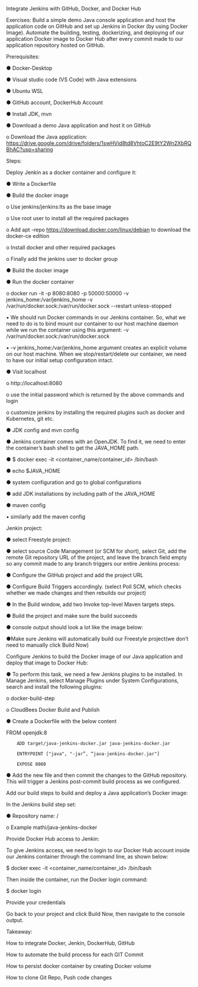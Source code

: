 Integrate Jenkins with GitHub, Docker, and Docker Hub

Exercises:
 	Build a simple demo Java console application and host the application code on GitHub and set up Jenkins in Docker (by using Docker Image).
	Automate the building, testing, dockerizing, and deploying of our application Docker image to Docker Hub after every commit made to our application repository hosted on GitHub.
  
  
Prerequisites:

  ●	Docker-Desktop 
  
  ●	Visual studio code (VS Code) with Java extensions
  
  ●	Ubuntu WSL
  
  ●	GitHub account, DockerHub Account
  
  ●	Install JDK, mvn
  
  ●	Download a demo Java application and host it on GitHub
  
  o	Download the Java application:  https://drive.google.com/drive/folders/1swHVid8td8VhtoC2E9tY2Wn2XbRQBhAC?usp=sharing


Steps:

Deploy Jenkin as a docker container and configure it:

●	Write a Dockerfile 

●	Build the docker image

o	Use jenkins/jenkins:lts  as the base image

o	Use root user to install all the required packages

o	Add apt -repo https://download.docker.com/linux/debian  to download the docker-ce edition

o	Install docker and other required packages

o	Finally add the jenkins user to docker group

●	Build the docker image

●	Run the docker container 

o	docker run -it -p 8080:8080 -p 50000:50000 -v jenkins_home:/var/jenkins_home -v /var/run/docker.sock:/var/run/docker.sock --restart unless-stopped   <docker image> 

▪	We should run Docker commands in our Jenkins container. So, what we need to do is to bind mount our container to our host machine daemon while we run the container using this argument: -v /var/run/docker.sock:/var/run/docker.sock

▪	-v jenkins_home:/var/jenkins_home argument creates an explicit volume on our host machine. When we stop/restart/delete our container, we need to have our initial setup configuration intact.

●	Visit localhost 

o	http://localhost:8080

o	use the initial password which is returned by the above commands and login

o	customize jenkins by installing the required plugins such as docker and Kubernetes, git etc.

●	JDK config and mvn config

●	Jenkins container comes with an OpenJDK. To find it, we need to enter the container’s bash shell to get the JAVA_HOME path.

●	$ docker exec -it <container_name/container_id>   /bin/bash

●	echo $JAVA_HOME

●	system configuration and go to global configurations

●	add JDK installations by including path of the JAVA_HOME

●	maven config

▪	similarly add the maven config


Jenkin project:

●	select Freestyle project:

●	select source Code Management (or SCM for short), select Git, add the remote Git repository URL of the project, and leave the branch field empty so any commit made to any branch triggers our entire Jenkins process:

●	Configure the GitHub project and add the project URL

●	Configure Build Triggers accordingly. (select Poll SCM, which checks whether we made changes and then rebuilds our project)

●	In the Build window, add two Invoke top-level Maven targets steps.

●	Build the project and make sure the build succeeds

●	console output should look a lot like the image below:

●Make sure Jenkins will automatically build our Freestyle project(we don’t need to manually click Build Now) 

Configure Jenkins to build the Docker image of our Java application and deploy that image to Docker Hub:

●	To perform this task, we need a few Jenkins plugins to be installed. In Manage Jenkins, select Manage Plugins under System Configurations, search and install the following plugins:

o	docker-build-step

o	CloudBees Docker Build and Publish

●	Create a Dockerfile with the below content

FROM openjdk:8


        ADD target/java-jenkins-docker.jar java-jenkins-docker.jar

        ENTRYPOINT ["java", "-jar”, “java-jenkins-docker.jar"]
    
        EXPOSE 8080

●	Add the new file and then commit the changes to the GitHub repository. This will trigger a Jenkins post-commit build process as we configured.

Add our build steps to build and deploy a Java application’s Docker image:

In the Jenkins build step set:

●	Repository name: <your repo> /<docker-image>

o	Example mathi/java-jenkins-docker

Provide Docker Hub access to Jenkin:

To give Jenkins access, we need to login to our Docker Hub account inside our Jenkins container through the command line, as shown below:

$ docker exec -it <container_name/container_id> /bin/bash

Then inside the container, run the Docker login command:

$ docker login

Provide your credentials

Go back to your project and click Build Now, then navigate to the console output.



Takeaway:

How to integrate Docker, Jenkin, DockerHub, GitHub

How to automate the build process for each GIT Commit

How to persist docker container by creating Docker volume

How to clone Git Repo, Push code changes

